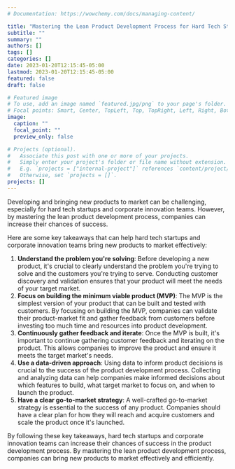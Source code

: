 ```yaml
---
# Documentation: https://wowchemy.com/docs/managing-content/

title: "Mastering the Lean Product Development Process for Hard Tech Startups and Corporate Innovation"
subtitle: ""
summary: ""
authors: []
tags: []
categories: []
date: 2023-01-20T12:15:45-05:00
lastmod: 2023-01-20T12:15:45-05:00
featured: false
draft: false

# Featured image
# To use, add an image named `featured.jpg/png` to your page's folder.
# Focal points: Smart, Center, TopLeft, Top, TopRight, Left, Right, BottomLeft, Bottom, BottomRight.
image:
  caption: ""
  focal_point: ""
  preview_only: false

# Projects (optional).
#   Associate this post with one or more of your projects.
#   Simply enter your project's folder or file name without extension.
#   E.g. `projects = ["internal-project"]` references `content/project/deep-learning/index.md`.
#   Otherwise, set `projects = []`.
projects: []
---
```


Developing and bringing new products to market can be challenging, especially for hard tech startups and corporate innovation teams.
However, by mastering the lean product development process, companies can increase their chances of success.

Here are some key takeaways that can help hard tech startups and corporate innovation teams bring new products to market effectively:

1. **Understand the problem you're solving**: Before developing a new product, it's crucial to clearly understand the problem you're trying to solve and the customers you're trying to serve. Conducting customer discovery and validation ensures that your product will meet the needs of your target market.
2. **Focus on building the minimum viable product (MVP)**: The MVP is the simplest version of your product that can be built and tested with customers. By focusing on building the MVP, companies can validate their product-market fit and gather feedback from customers before investing too much time and resources into product development.
3. **Continuously gather feedback and iterate**: Once the MVP is built, it's important to continue gathering customer feedback and iterating on the product. This allows companies to improve the product and ensure it meets the target market's needs.
4. **Use a data-driven approach**: Using data to inform product decisions is crucial to the success of the product development process. Collecting and analyzing data can help companies make informed decisions about which features to build, what target market to focus on, and when to launch the product.
5. **Have a clear go-to-market strategy**: A well-crafted go-to-market strategy is essential to the success of any product. Companies should have a clear plan for how they will reach and acquire customers and scale the product once it's launched.

By following these key takeaways, hard tech startups and corporate innovation teams can increase their chances of success in the product development process. By mastering the lean product development process, companies can bring new products to market effectively and efficiently.
